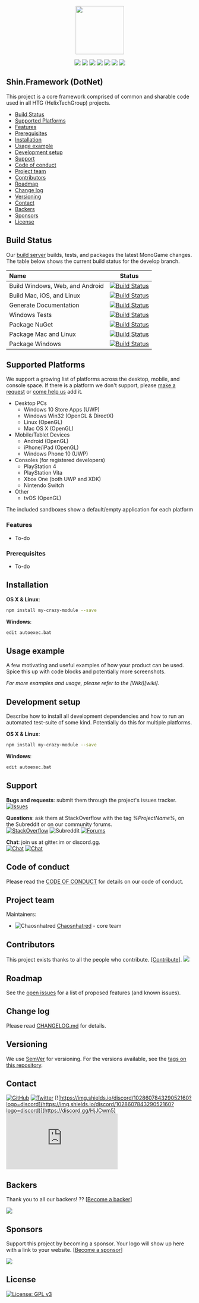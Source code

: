 
<p align="center">
	<img src="https://avatars0.githubusercontent.com/u/33513927?s=130"
		height="130">
</p>
<p align="center">
	<a href="https://github.com/HelixTechGroup/Shin.Framework.Dotnet/graphs/contributors" alt="Contributors">
		<img src="https://img.shields.io/github/contributors/HelixTechGroup/Shin.Framework.Dotnet" /></a>
	<a href="#backers" alt="Backers on Open Collective">
		<img src="https://img.shields.io/opencollective/backers/%ProjectName%" /></a>
	<a href="#sponsors" alt="Sponsors on Open Collective">
		<img src="https://img.shields.io/opencollective/sponsors/%ProjectName%" /></a>
	<a href="https://github.com/badges/shields/pulse" alt="Activity">
		<img src="https://img.shields.io/github/commit-activity/m/HelixTechGroup/Shin.Framework.Dotnet" /></a>
			<a href="#">
			<img src="https://img.shields.io/github/last-commit/HelixTechGroup/Shin.Framework.Dotnet"></a>
			<a href="https://github.com/HelixTechGroup/Shin.Framework.Dotnet/releases">
		   <img src="https://img.shields.io/github/v/release/HelixTechGroup/Shin.Framework.Dotnet"></a>
	  <a href="#">
		  <img src="https://img.shields.io/github/release-date/HelixTechGroup/Shin.Framework.Dotnet?label=last release date"></a>
</p>

## Shin.Framework (DotNet)
This project is a core framework comprised of common and sharable code used in all HTG (HelixTechGroup) projects.

 * [Build Status](#build-status)
 * [Supported Platforms](#supported-platforms)
 * [Features](#features)
 * [Prerequisites](#prerequisites)
 * [Installation](#installation)
 * [Usage example](#usage-example)
 * [Development setup](#development-setup)
 * [Support](#support)
 * [Code of conduct](#code-of-conduct)
 * [Project team](#project-team)
 * [Contributors](#contributors)
 * [Roadmap](#roadmap)
 * [Change log](#change-log)
 * [Versioning](#versioning)
 * [Contact](#contact)
 * [Backers](#backers)
 * [Sponsors](#sponsors)
 * [License](#license)
 
 ## Build Status

Our [build server](%BUILDSERVER%) builds, tests, and packages the latest MonoGame changes.  The table below shows the current build status for the develop branch.

| Name  | Status |
|:---|--------|
| Build Windows, Web, and Android | [![Build Status](http://teamcity.monogame.net/app/rest/builds/buildType:MonoGame_DevelopWin/statusIcon)](http://teamcity.monogame.net/viewType.html?buildTypeId=MonoGame_DevelopWin&guest=1) |
| Build Mac, iOS, and Linux | [![Build Status](http://teamcity.monogame.net/app/rest/builds/buildType:MonoGame_DevelopMac/statusIcon)](http://teamcity.monogame.net/viewType.html?buildTypeId=MonoGame_DevelopMac&guest=1) |
| Generate Documentation | [![Build Status](http://teamcity.monogame.net/app/rest/builds/buildType:MonoGame_GenerateDocumentation/statusIcon)](http://teamcity.monogame.net/viewType.html?buildTypeId=MonoGame_GenerateDocumentation&guest=1) |
| Windows Tests | [![Build Status](http://teamcity.monogame.net/app/rest/builds/buildType:MonoGame_TestWindows/statusIcon)](http://teamcity.monogame.net/viewType.html?buildTypeId=MonoGame_TestWindows&guest=1) |
| Package NuGet | [![Build Status](http://teamcity.monogame.net/app/rest/builds/buildType:MonoGame_PackageNuGet/statusIcon)](http://teamcity.monogame.net/viewType.html?buildTypeId=MonoGame_PackageNuGet&guest=1) |
| Package Mac and Linux | [![Build Status](http://teamcity.monogame.net/app/rest/builds/buildType:MonoGame_PackageMacAndLinux/statusIcon)](http://teamcity.monogame.net/viewType.html?buildTypeId=MonoGame_PackageMacAndLinux&guest=1) |
| Package Windows | [![Build Status](http://teamcity.monogame.net/app/rest/builds/buildType:MonoGame_PackagingWindows/statusIcon)](http://teamcity.monogame.net/viewType.html?buildTypeId=MonoGame_PackagingWindows&guest=1) |


## Supported Platforms

We support a growing list of platforms across the desktop, mobile, and console space.  If there is a platform we don't support, please [make a request](https://github.com/MonoGame/MonoGame/issues) or [come help us](CONTRIBUTING.md) add it.

 * Desktop PCs
   * Windows 10 Store Apps (UWP)
   * Windows Win32 (OpenGL & DirectX)
   * Linux (OpenGL)
   * Mac OS X (OpenGL)
 * Mobile/Tablet Devices
   * Android (OpenGL)
   * iPhone/iPad (OpenGL)
   * Windows Phone 10 (UWP)
 * Consoles (for registered developers)
   * PlayStation 4
   * PlayStation Vita
   * Xbox One (both UWP and XDK)
   * Nintendo Switch
 * Other
   * tvOS (OpenGL)

The included sandboxes show a default/empty application for each platform

### Features
* To-do

### Prerequisites
* To-do

## Installation

__OS X & Linux__:

```sh
npm install my-crazy-module --save
```

__Windows__:

```sh
edit autoexec.bat
```

## Usage example

A few motivating and useful examples of how your product can be used. Spice this up with code blocks and potentially more screenshots.

_For more examples and usage, please refer to the [Wiki][wiki]._

## Development setup

Describe how to install all development dependencies and how to run an automated test-suite of some kind. Potentially do this for multiple platforms.

__OS X & Linux__:

```sh
npm install my-crazy-module --save
```

__Windows__:

```sh
edit autoexec.bat
```

## Support

__Bugs and requests__: submit them through the project's issues tracker.<br>
[![Issues](https://img.shields.io/github/issues-raw/HelixTechGroup/Shin.Framework.Dotnet?logo=github)]( https://github.com/%USER%/%ProjectName%/issues )

__Questions__: ask them at StackOverflow with the tag *%ProjectName%*, on the Subreddit or on our community forums.<br>
[![StackOverflow](https://img.shields.io/stackexchange/stackoverflow/t/%ProjectName%?logo=stackoverflow)]( http://stackoverflow.com/questions/tagged/%USER%/%ProjectName% )
![Subreddit](https://img.shields.io/reddit/subreddit-subscribers/%ProjectName%?logo=reddit)
[![Forums](https://img.shields.io/badge/forums-forums-yellowgreen)]()

__Chat__: join us at gitter.im or discord.gg.<br>
[![Chat](https://img.shields.io/gitter/room/nwjs/nsjs?label=gitter.im&logo=gitter)]( https://gitter.im/HelixTechGroup/Shin.Framework.Dotnet )
[![Chat](https://img.shields.io/discord/308323056592486420?logo=discord&label=discord.gg)](https://discord.gg/HjJCwm5)

## Code of conduct

Please read the [CODE OF CONDUCT](CODE_OF_CONDUCT.md) for details on our code of conduct.

## Project team

Maintainers:
- ![Chaosnhatred](https://github.com/chaosnhatred.png?size=20) [Chaosnhatred](https://github.com/chaosnhatred)  - core team

## Contributors

This project exists thanks to all the people who contribute. [[Contribute](CONTRIBUTING.md)].
<a href="https://github.com/HelixTechGroup/Shin.Framework.Dotnet/graphs/contributors"><img src="https://opencollective.com/%ProjectName%/contributors.svg?width=890" /></a>

## Roadmap

See the [open issues](https://github.com/HelixTechGroup/Shin.Framework.Dotnet/issues) for a list of proposed features (and known issues).

## Change log

Please read [CHANGELOG.md](CHANGELOG.md) for details.

## Versioning
We use [SemVer](http://semver.org/) for versioning.
For the versions available, see the [tags on this repository](https://github.com/HelixTechGroup/Shin.Framework.Dotnet/tags).

## Contact
[![GitHub](https://img.shields.io/github/followers/chaosnhatred?label=%40Chaosnhatred&logo=github)]()
[![Twitter](https://img.shields.io/twitter/follow/chaosnhatred?logo=twitter&style=flat&label=%40Chaosnhatred)](https://twitter.com/chaosnhatred)
[![https://img.shields.io/discord/102860784329052160?logo=discord](https://img.shields.io/discord/102860784329052160?logo=discord)](https://discord.gg/HjJCwm5)
[![gitter.gg](https://img.shields.io/gitter/room/nwjs/nw.js?logo=gitter)](https://gitter.im/HelixTechGroup/Shin.Framework.Dotnet)

## Backers

Thank you to all our backers! ?? [[Become a backer](https://opencollective.com/%ProjectName%#backer)]

<a href="https://opencollective.com/%ProjectName%#backers" target="_blank"><img src="https://opencollective.com/%ProjectName%/backers.svg?width=890"></a>

## Sponsors

Support this project by becoming a sponsor. Your logo will show up here with a link to your website. [[Become a sponsor](https://opencollective.com/%ProjectName%#sponsor)]

<a href="https://opencollective.com/%ProjectName%/sponsor/0/website" target="_blank"><img src="https://opencollective.com/%ProjectName%/sponsor/0/avatar.svg"></a>

## License

[![License: GPL v3](https://img.shields.io/badge/License-GPL%20v3-blue.svg)](https://www.gnu.org/licenses/gpl-3.0)
